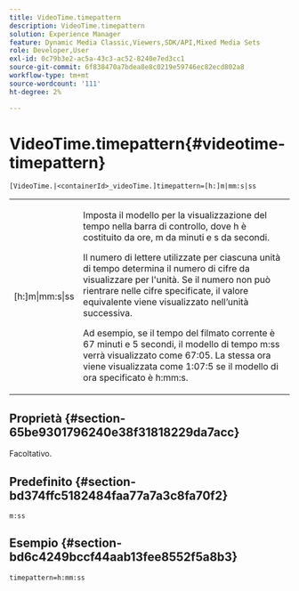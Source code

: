 ```yaml
---
title: VideoTime.timepattern
description: VideoTime.timepattern
solution: Experience Manager
feature: Dynamic Media Classic,Viewers,SDK/API,Mixed Media Sets
role: Developer,User
exl-id: 0c79b3e2-ac5a-43c3-ac52-8240e7ed3cc1
source-git-commit: 6f838470a7bdea8e8c0219e59746ec82ecd802a8
workflow-type: tm+mt
source-wordcount: '111'
ht-degree: 2%

---
```


# VideoTime.timepattern{#videotime-timepattern}

`[VideoTime.|<containerId>_videoTime.]timepattern=[h:]m|mm:s|ss`

<table id="table_9FC55144166F406DB07DFE0C57791475"> 
 <tbody> 
  <tr> 
   <td colname="col1"> <p> <span class="codeph"> [h:]m|mm:s|ss</span> </p> </td> 
   <td colname="col2"> <p> Imposta il modello per la visualizzazione del tempo nella barra di controllo, dove <span class="codeph"> h</span> è costituito da ore, <span class="codeph"> m</span> da minuti e <span class="codeph"> s</span> da secondi. </p> <p>Il numero di lettere utilizzate per ciascuna unità di tempo determina il numero di cifre da visualizzare per l'unità. Se il numero non può rientrare nelle cifre specificate, il valore equivalente viene visualizzato nell’unità successiva. </p> <p>Ad esempio, se il tempo del filmato corrente è 67 minuti e 5 secondi, il modello di tempo <span class="codeph"> m:ss</span> verrà visualizzato come 67:05. La stessa ora viene visualizzata come 1:07:5 se il modello di ora specificato è <span class="codeph"> h:mm:s</span>. </p> </td> 
  </tr> 
 </tbody> 
</table>

## Proprietà {#section-65be9301796240e38f31818229da7acc}

Facoltativo.

## Predefinito {#section-bd374ffc5182484faa77a7a3c8fa70f2}

`m:ss`

## Esempio {#section-bd6c4249bccf44aab13fee8552f5a8b3}

`timepattern=h:mm:ss`
